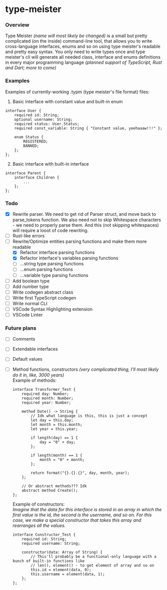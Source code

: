 # type-meister

### Overview

Type Meister *(name will most likely be changed)* is a small but pretty complicated (on the inside) command-line tool, that allows you to write cross-language interfaces, enums and so on using type meister's readable and pretty easy syntax. You only need to write types once and type meister's cli will generate all needed class, interface and enums definitions in every major programming language *(planned support of TypeScript, Rust and Dart; more to come)*

### Examples

Examples of currently-working .typm (type meister's file format) files:

1. Basic interface with constant value and built-in enum
```
interface User {
    required id: String;
    optional username: String;
    required status: User.Status;
    required const_variable: String { "Constant value, yeehaaaw!!!" };

    enum Status {
        REGISTERED;
        BANNED;
    };
};
```

2. Basic interface with built-in interface
```
interface Parent {
    interface Children {
        ...
    };
};
```

### Todo

- [x] Rewrite parser. We need to get rid of Parser struct, and move back to parse_tokens function. We also need not to skip Whitespace characters - we need to properly parse them. And this (not skipping whitespaces) will require a looot of code rewriting.
- [ ] Rust-like errors
- [ ] Rewrite/Optimize entities parsing functions and make them more readable
    - [x] Refactor interface parsing functions
    - [x] Refactor interface's variables parsing functions
    - [ ] ...string type parsing functions
    - [ ] ...enum parsing functions
    - [ ] ...variable type parsing functions
- [ ] Add boolean type
- [ ] Add number type
- [ ] Write codegen abstract class
- [ ] Write first TypeScript codegen
- [ ] Write normal CLI
- [ ] VSCode Syntax Highlighting extension
- [ ] VSCode Linter

### Future plans

- [ ] Comments  
- [ ] Extendable interfaces  
- [ ] Default values  
- [ ] Method functions, constructors *(very complicated thing, I'll most likely do it in, like, 3000 years)*  
    Example of methods:  
    ```
    interface Transformer_Test {
        required day: Number;
        required month: Number;
        required year: Number;

        method Date() -> String {
            // Idk what language is this, this is just a concept
            let day = this.day;
            let month = this.month;
            let year = this.year;

            if length(day) == 1 {
                day = "0" + day;
            };

            if length(month) == 1 {
                month = "0" + month;
            };

            return format("{}.{}.{}", day, month, year);
        };

        // Or abstract methods??? Idk
        abstract method Create();
    };
    ```

    Example of constructors:  
    *Imagine that the data for this interface is stored in an array in which the first value is the id, the second is the username, and so on. For this case, we make a special constructor that takes this array and rearranges all the values.*  
    ```
    interface Constructor_Test {
        required id: String;
        required username: String;

        constructor(data: Array of String) {
            // This'll probably be a functional-only language with a bunch of built-in functions like
            // len(), element() - to get element of array and so on
            this.id = element(data, 0);
            this.username = element(data, 1);
        };
    };
    ```